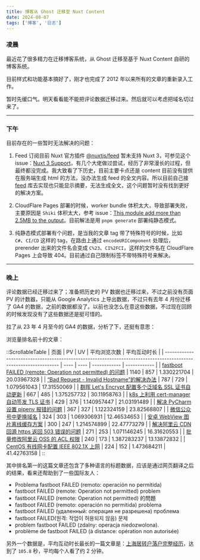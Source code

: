 ```yaml
---
title: 博客从 Ghost 迁移至 Nuxt Content
date: 2024-08-07
tags: ['博客', '日志']
---
```


### 凌晨

最近花了很多精力在迁移博客系统，从 Ghost 迁移至基于 Nuxt Content 自研的博客系统。

目前样式和功能基本搞好了，刚才也完成了 2012 年以来所有的文章的重新录入工作。

暂时先缓口气。明天看看能不能把评论数据迁移过来。然后就可以考虑把域名切过来了。

---

### 下午

目前存在的一些暂时无法解决的问题：

1. Feed 订阅目前 Nuxt 官方插件 [@nuxtjs/feed](https://nuxt.com/modules/feed) 暂未支持 Nuxt 3，可参见这个 issue：[Nuxt 3 Support](https://github.com/nuxt-community/feed-module/issues/106)，有几个大佬做过尝试，经历了非常漫长的过程，但最终都没完成。我大致看了下历史，目前主要卡点还是 content 目前没有提供在服务端生成 html 的方法，没办法生成 feed 的全文内容。所以目前自己接 [feed](https://github.com/jpmonette/feed) 库去实现也只能显示摘要，无法生成全文，这个问题暂时没有找到更好的解决方案。

2. CloudFlare Pages 部署的时候，worker bundle 体积太大，导致部署失败，主要原因是 `Shiki` 体积太大，参考 issue：[This module add more than 2.5MB to the output](https://github.com/nuxt/content/issues/2422)。目前解法是用 `pnpm generate` 部署纯静态模式。

3. 纯静态模式部署有个问题，是当我的文章 tag 带了特殊符号的时候，比如 `C#`、`CI/CD` 这样的 tag，在路由上通过 `encodeURIComponent` 处理后，prerender 出来的文件名会变成 `C%23`、`CI%2FCI`，这样的文件名在 CloudFlare Pages 上会导致 404。目前通过自己限制标签不带特殊符号来解决。

---

### 晚上

评论数据已经迁移过来了；准备把历史的 PV 数据也迁移过来，不过之前没有页面 PV 的计数器，只能从 Google Analytics 上导出数据，不过只有去年 4 月份迁移了 GA4 的数据，之前的数据都没了。以前也没怎么在意这些数据，不过现在回顾的时候发现没有了这些数据还是挺可惜的。

拉了从 23 年 4 月至今的 GA4 的数据，分析了下，还挺有意思：

浏览量排名前十的文章：

::ScrollableTable
| 页面                                                                                                              | PV   | UV   | 平均浏览次数 | 平均互动时长 |
| ---------------------------------------------------------------------------------------------------------------- | ---- | ---- | ------------ | ------------ |
| [fastboot FAILED (remote: Operation not permitted) 的问题](./fastboot-failed-remote-operation-not-permitted/)     | 1140 | 857  | 1.330221704  | 20.03967328  |
| [“Bad Request - Invalid Hostname”的解决办法](./bad-request-invalid-hostname/)                                      | 787  | 729  | 1.079561043  | 17.31550069  |
| [群晖 Let's Encrypt 配置多个泛域名 SSL 证书自动更新](./synology-letsencrypt-multiple-domain-cert-configuration/)      | 667  | 485  | 1.375257732  | 30.11958763  |
| [k8s 上利用 cert-manager 自动签发 TLS 证书](./k8s-cert-manager-tls/)                                                 | 429  | 376  | 1.140957447  | 21.03191489  |
| [解决 PyCharm 设置 pipenv 报错的问题](./solve-pycharm-adding-pipenv-error/)                                          | 367  | 327  | 1.122324159  | 23.82568807  |
| [微信公众号中更换域名](./change-domain-in-weixin/)                                                                   | 324  | 303  | 1.069306931  | 12.46534653  |
| [安卓 WebView 图片离线缓存方案](./android-webview-picture-cache/)                                                    | 300  | 247  | 1.214574899  | 22.47773279  |
| [解决阿里云 CDN 回源 https 返回 503 错误的问题](./aliyun-cdn-not-support-sni/)                                               | 271  | 253  | 1.071146245  | 16.31620553  |
| [批量修改阿里云 OSS 的 ACL 权限](./batch-edit-acl-for-oss/)                                                          | 240  | 173  | 1.387283237  | 13.13872832  |
| [CentOS 有线网卡配置 IEEE 802.1X 上网](./centos-wire-ieee8021x-config/)                                              | 224  | 152  | 1.473684211  | 41.42763158  |
::

其中排名第一的这篇文章还包含了多种语言的标题数据，应该是通过网页翻译之后的结果，看来还帮助到了一些国际友人：

- Problema fastboot FAILED (remoto: operación no permitida)
- fastboot FAILED (remote: Operation not permitted) problem
- fastboot FAILED (remote: Operation not permitted) 的問題
- fastboot FAILED (remoto: operación no permitida) problema
- fastboot FAILED (удаленный: операция не разрешена) проблема
- fastboot FAILED(원격: 작업이 허용되지 않음) 문제
- problem fastboot FAILED (zdalny: operacja niedozwolona).
- problème de fastboot FAILED (à distance: opération non autorisée)

另外一个数据是，平均互动时长最长的一篇文章是：[上海居转户落户完整经历](./shanghai-luohu)，达到了 `105.8` 秒，平均每个人看了约 2 分钟。
